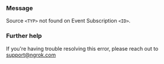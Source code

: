 
### Message
Source <code>&lt;TYP&gt;</code> not found on Event Subscription <code>&lt;ID&gt;</code>.

### Further help
If you're having trouble resolving this error, please reach out to [support@ngrok.com](mailto:support@ngrok.com?subject=Help%20with%20ERR_NGROK_5125)

